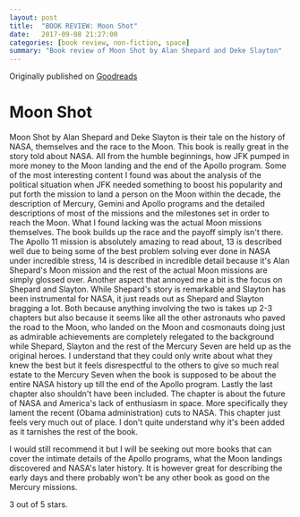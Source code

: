 ```yaml
---
layout: post
title:  "BOOK REVIEW: Moon Shot"
date:   2017-09-08 21:27:00
categories: [book review, non-fiction, space]
summary: "Book review of Moon Shot by Alan Shepard and Deke Slayton"
---
```

Originally published on [Goodreads](https://www.goodreads.com/review/show/1119993258)

# Moon Shot

Moon Shot by Alan Shepard and Deke Slayton is their tale on the history of NASA, themselves and the race to the Moon.
This book is really great in the story told about NASA. All from the humble beginnings, how JFK pumped in more money to the Moon landing and the end of the Apollo program.
Some of the most interesting content I found was about the analysis of the political situation when JFK needed something to boost his popularity and put forth the mission to land a person on the Moon within the decade, the description of Mercury, Gemini and Apollo programs and the detailed descriptions of most of the missions and the milestones set in order to reach the Moon.
What I found lacking was the actual Moon missions themselves. The book builds up the race and the payoff simply isn't there. The Apollo 11 mission is absolutely amazing to read about, 13 is described well due to being some of the best problem solving ever done in NASA under incredible stress, 14 is described in incredible detail because it's Alan Shepard's Moon mission and the rest of the actual Moon missions are simply glossed over.
Another aspect that annoyed me a bit is the focus on Shepard and Slayton. While Shepard's story is remarkable and Slayton has been instrumental for NASA, it just reads out as Shepard and Slayton bragging a lot. Both because anything involving the two is takes up 2-3 chapters but also because it seems like all the other astronauts who paved the road to the Moon, who landed on the Moon and cosmonauts doing just as admirable achievements are completely relegated to the background while Shepard, Slayton and the rest of the Mercury Seven are held up as the original heroes. I understand that they could only write about what they knew the best but it feels disrespectful to the others to give so much real estate to the Mercury Seven when the book is supposed to be about the entire NASA history up till the end of the Apollo program.
Lastly the last chapter also shouldn't have been included. The chapter is about the future of NASA and America's lack of enthusiasm in space. More specifically they lament the recent (Obama administration) cuts to NASA. This chapter just feels very much out of place. I don't quite understand why it's been added as it tarnishes the rest of the book.

I would still recommend it but I will be seeking out more books that can cover the intimate details of the Apollo programs, what the Moon landings discovered and NASA's later history. It is however great for describing the early days and there probably won't be any other book as good on the Mercury missions.

3 out of 5 stars.